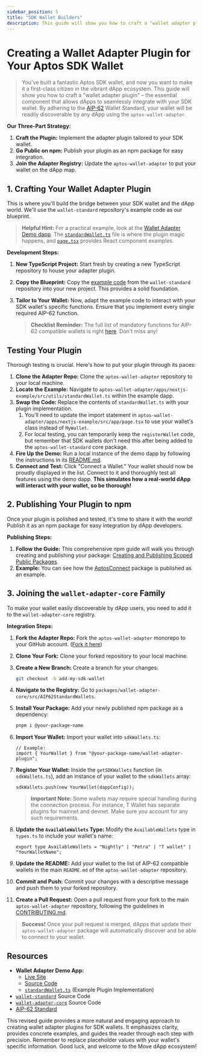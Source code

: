 ```yaml
---
sidebar_position: 5
title: "SDK Wallet Builders"
description: This guide will show you how to craft a "wallet adapter plugin"
---
```


# Creating a Wallet Adapter Plugin for Your Aptos SDK Wallet

> You've built a fantastic Aptos SDK wallet, and now you want to make it a first-class citizen in the vibrant dApp ecosystem. This guide will show you how to craft a "wallet adapter plugin" – the essential component that allows dApps to seamlessly integrate with your SDK wallet.
> By adhering to the [AIP-62](https://github.com/aptos-foundation/AIPs/blob/main/aips/aip-62.md) Wallet Standard, your wallet will be readily discoverable by any dApp using the `aptos-wallet-adapter`.

**Our Three-Part Strategy:**

1. **Craft the Plugin:** Implement the adapter plugin tailored to your SDK wallet.
2. **Go Public on npm:** Publish your plugin as an npm package for easy integration.
3. **Join the Adapter Registry:** Update the `aptos-wallet-adapter` to put your wallet on the dApp map.

## 1. Crafting Your Wallet Adapter Plugin

This is where you'll build the bridge between your SDK wallet and the dApp world. We'll use the `wallet-standard` repository's example code as our blueprint.

> **Helpful Hint:** For a practical example, look at the [Wallet Adapter Demo dapp](https://github.com/aptos-labs/aptos-wallet-adapter/tree/main/apps/nextjs-example). The [`standardWallet.ts`](https://github.com/aptos-labs/aptos-wallet-adapter/blob/main/apps/nextjs-example/src/utils/standardWallet.ts) file is where the plugin magic happens, and [`page.tsx`](https://github.com/aptos-labs/aptos-wallet-adapter/blob/main/apps/nextjs-example/src/app/page.tsx) provides React component examples.

**Development Steps:**

1. **New TypeScript Project:** Start fresh by creating a new TypeScript repository to house your adapter plugin.
2. **Copy the Blueprint:** Copy the [example code](https://github.com/aptos-labs/wallet-standard/blob/main/example/wallet.ts) from the `wallet-standard` repository into your new project. This provides a solid foundation.
3. **Tailor to Your Wallet:** Now, adapt the example code to interact with your SDK wallet's specific functions. Ensure that you implement every single required AIP-62 function.

    > **Checklist Reminder:**  The full list of mandatory functions for AIP-62 compatible wallets is right [here](https://github.com/aptos-labs/wallet-standard/blob/38defe159b8641ff1763c4db61827c78ab448dab/src/detect.ts#L16). Don't miss any!

## Testing Your Plugin

Thorough testing is crucial. Here's how to put your plugin through its paces:

1. **Clone the Adapter Repo:** Clone the `aptos-wallet-adapter` repository to your local machine.
2. **Locate the Example:** Navigate to `aptos-wallet-adapter/apps/nextjs-example/src/utils/standardWallet.ts` within the example dapp.
3. **Swap the Code:** Replace the contents of `standardWallet.ts` with your plugin implementation.
    1. You'll need to update the import statement in `aptos-wallet-adapter/apps/nextjs-example/src/app/page.tsx` to use your wallet's class instead of `MyWallet`.
    2. For local testing, you can temporarily keep the `registerWallet` code, but remember that SDK wallets don't need this after being added to the `aptos-wallet-standard` core package.
4. **Fire Up the Demo:** Run a local instance of the demo dapp by following the instructions in its [README.md](https://github.com/aptos-labs/aptos-wallet-adapter/tree/main/apps/nextjs-example).
5. **Connect and Test:** Click "Connect a Wallet." Your wallet should now be proudly displayed in the list. Connect to it and thoroughly test all features using the demo dapp. **This simulates how a real-world dApp will interact with your wallet, so be thorough!**

## 2. Publishing Your Plugin to npm

Once your plugin is polished and tested, it's time to share it with the world! Publish it as an npm package for easy integration by dApp developers.

**Publishing Steps:**

1. **Follow the Guide:**  This comprehensive npm guide will walk you through creating and publishing your package: [Creating and Publishing Scoped Public Packages](https://docs.npmjs.com/creating-and-publishing-scoped-public-packages).
2. **Example:** You can see how the [AptosConnect](https://www.npmjs.com/package/@aptos-connect/wallet-adapter-plugin) package is published as an example.

## 3. Joining the `wallet-adapter-core` Family

To make your wallet easily discoverable by dApp users, you need to add it to the `wallet-adapter-core` registry.

**Integration Steps:**

1. **Fork the Adapter Repo:** Fork the `aptos-wallet-adapter` monorepo to your GitHub account. ([Fork it here](https://github.com/aptos-labs/aptos-wallet-adapter/fork))
2. **Clone Your Fork:** Clone your forked repository to your local machine.
3. **Create a New Branch:**  Create a branch for your changes:

    ```bash
    git checkout -b add-my-sdk-wallet
    ```
4. **Navigate to the Registry:** Go to `packages/wallet-adapter-core/src/AIP62StandardWallets`.
5. **Install Your Package:** Add your newly published npm package as a dependency:

    ```bash
    pnpm i @your-package-name
    ```
6. **Import Your Wallet:** Import your wallet into `sdkWallets.ts`:

    ```tsx
    // Example:
    import { YourWallet } from "@your-package-name/wallet-adapter-plugin";
    ```
7. **Register Your Wallet:** Inside the `getSDKWallets` function (in `sdkWallets.ts`), add an instance of your wallet to the `sdkWallets` array:

    ```tsx
    sdkWallets.push(new YourWallet(dappConfig));
    ```

    > **Important Note:** Some wallets may require special handling during the connection process. For instance, T Wallet has separate plugins for mainnet and devnet. Make sure you account for any such requirements.
8. **Update the `AvailableWallets` Type:**  Modify the `AvailableWallets` type in `types.ts` to include your wallet's name:

    ```tsx
    export type AvailableWallets = "Nightly" | "Petra" | "T wallet" | "YourWalletName";
    ```
9. **Update the README:** Add your wallet to the list of AIP-62 compatible wallets in the main `README.md` of the `aptos-wallet-adapter` repository.
10. **Commit and Push:** Commit your changes with a descriptive message and push them to your forked repository.
11. **Create a Pull Request:** Open a pull request from your fork to the main `aptos-wallet-adapter` repository, following the guidelines in [CONTRIBUTING.md](https://github.com/aptos-labs/aptos-wallet-adapter/blob/main/CONTRIBUTING.md).

> **Success!** Once your pull request is merged, dApps that update their `aptos-wallet-adapter` package will automatically discover and be able to connect to your wallet.

## Resources

*   **Wallet Adapter Demo App:**
    *   [Live Site](https://aptos-labs.github.io/aptos-wallet-adapter)
    *   [Source Code](https://github.com/aptos-labs/aptos-wallet-adapter/tree/main/apps/nextjs-example)
    *   [`standardWallet.ts`](https://github.com/aptos-labs/aptos-wallet-adapter/blob/main/apps/nextjs-example/src/utils/standardWallet.ts) (Example Plugin Implementation)
*   [`wallet-standard`](https://github.com/aptos-labs/wallet-standard) Source Code
*   [`wallet-adapter-core`](https://github.com/aptos-labs/aptos-wallet-adapter/tree/main/packages/wallet-adapter-core) Source Code
*   [AIP-62 Standard](https://github.com/aptos-foundation/AIPs/blob/main/aips/aip-62.md)

This revised guide provides a more natural and engaging approach to creating wallet adapter plugins for SDK wallets. It emphasizes clarity, provides concrete examples, and guides the reader through each step with precision. Remember to replace placeholder values with your wallet's specific information. Good luck, and welcome to the Move dApp ecosystem!
